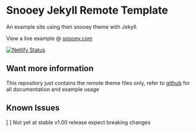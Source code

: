 # Snooey Jekyll Remote Template

An example site using then snooey theme with Jekyll.

View a live example @ [snooey.com](https://snooey.com)

[![Netlify Status](https://api.netlify.com/api/v1/badges/4a073a6e-02dd-40a8-94e0-1bcb2179fa64/deploy-status)](https://app.netlify.com/sites/snooey/deploys)

## Want more information

This repository just contains the remote theme files only,  refer to [github](https://github.com/snooey-template) for all documentation and example usage

## Known Issues

[ ] Not yet at stable v1.00 release expect breaking changes
